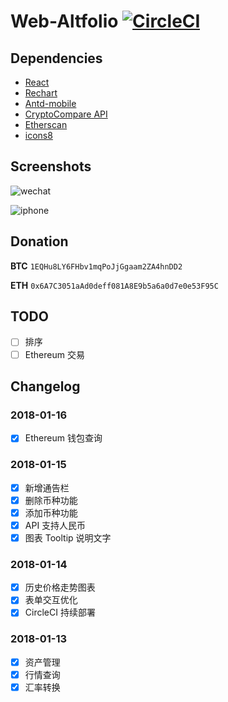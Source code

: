 # Web-Altfolio [![CircleCI](https://circleci.com/gh/discountry/web-altfolio.png?&circle-token=6855f1409993e2d3f11942442dd75ad6e6c7e0f0)](https://circleci.com/gh/discountry/web-altfolio)

## Dependencies

* [React](https://reactjs.org)
* [Rechart](http://recharts.org)
* [Antd-mobile](https://mobile.ant.design/index-cn)
* [CryptoCompare API](https://www.cryptocompare.com/api/)
* [Etherscan](https://etherscan.io/apis)
* [icons8](https://icons8.cn)

## Screenshots

![wechat](https://i.loli.net/2018/01/16/5a5deda2adc5e.jpg)

![iphone](https://i.loli.net/2018/01/16/5a5deda31166a.jpg)

## Donation

**BTC** `1EQHu8LY6FHbv1mqPoJjGgaam2ZA4hnDD2`

**ETH** `0x6A7C3051aAd0deff081A8E9b5a6a0d7e0e53F95C`

## TODO

* [ ] 排序
* [ ] Ethereum 交易

## Changelog

### 2018-01-16

* [x] Ethereum 钱包查询

### 2018-01-15

* [x] 新增通告栏
* [x] 删除币种功能
* [x] 添加币种功能
* [x] API 支持人民币
* [x] 图表 Tooltip 说明文字

### 2018-01-14

* [x] 历史价格走势图表
* [x] 表单交互优化
* [x] CircleCI 持续部署

### 2018-01-13

* [x] 资产管理
* [x] 行情查询
* [x] 汇率转换
